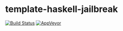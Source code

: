 # template-haskell-jailbreak

[![Build Status](https://ci.appveyor.com/api/projects/status/github/TerrorJack/template-haskell-jailbreak?branch=master&svg=true)](https://ci.appveyor.com/project/TerrorJack/template-haskell-jailbreak?branch=master)
[![AppVeyor](https://ci.appveyor.com/api/projects/status/github/TerrorJack/template-haskell-jailbreak?branch=master&svg=true)](https://ci.appveyor.com/project/TerrorJack/template-haskell-jailbreak?branch=master)
